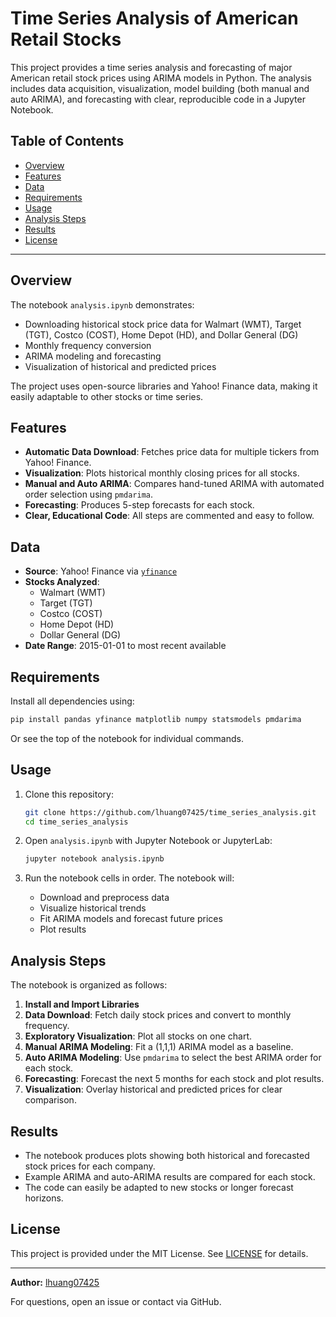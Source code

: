 # Time Series Analysis of American Retail Stocks

This project provides a time series analysis and forecasting of major American retail stock prices using ARIMA models in Python. The analysis includes data acquisition, visualization, model building (both manual and auto ARIMA), and forecasting with clear, reproducible code in a Jupyter Notebook.

## Table of Contents

- [Overview](#overview)
- [Features](#features)
- [Data](#data)
- [Requirements](#requirements)
- [Usage](#usage)
- [Analysis Steps](#analysis-steps)
- [Results](#results)
- [License](#license)

---

## Overview

The notebook `analysis.ipynb` demonstrates:

- Downloading historical stock price data for Walmart (WMT), Target (TGT), Costco (COST), Home Depot (HD), and Dollar General (DG)
- Monthly frequency conversion
- ARIMA modeling and forecasting
- Visualization of historical and predicted prices

The project uses open-source libraries and Yahoo! Finance data, making it easily adaptable to other stocks or time series.

## Features

- **Automatic Data Download**: Fetches price data for multiple tickers from Yahoo! Finance.
- **Visualization**: Plots historical monthly closing prices for all stocks.
- **Manual and Auto ARIMA**: Compares hand-tuned ARIMA with automated order selection using `pmdarima`.
- **Forecasting**: Produces 5-step forecasts for each stock.
- **Clear, Educational Code**: All steps are commented and easy to follow.

## Data

- **Source**: Yahoo! Finance via [`yfinance`](https://github.com/ranaroussi/yfinance)
- **Stocks Analyzed**:
  - Walmart (WMT)
  - Target (TGT)
  - Costco (COST)
  - Home Depot (HD)
  - Dollar General (DG)
- **Date Range**: 2015-01-01 to most recent available

## Requirements

Install all dependencies using:

```bash
pip install pandas yfinance matplotlib numpy statsmodels pmdarima
```

Or see the top of the notebook for individual commands.

## Usage

1. Clone this repository:
    ```bash
    git clone https://github.com/lhuang07425/time_series_analysis.git
    cd time_series_analysis
    ```

2. Open `analysis.ipynb` with Jupyter Notebook or JupyterLab:
    ```bash
    jupyter notebook analysis.ipynb
    ```

3. Run the notebook cells in order. The notebook will:
    - Download and preprocess data
    - Visualize historical trends
    - Fit ARIMA models and forecast future prices
    - Plot results

## Analysis Steps

The notebook is organized as follows:

1. **Install and Import Libraries**
2. **Data Download**: Fetch daily stock prices and convert to monthly frequency.
3. **Exploratory Visualization**: Plot all stocks on one chart.
4. **Manual ARIMA Modeling**: Fit a (1,1,1) ARIMA model as a baseline.
5. **Auto ARIMA Modeling**: Use `pmdarima` to select the best ARIMA order for each stock.
6. **Forecasting**: Forecast the next 5 months for each stock and plot results.
7. **Visualization**: Overlay historical and predicted prices for clear comparison.

## Results

- The notebook produces plots showing both historical and forecasted stock prices for each company.
- Example ARIMA and auto-ARIMA results are compared for each stock.
- The code can easily be adapted to new stocks or longer forecast horizons.

## License

This project is provided under the MIT License. See [LICENSE](LICENSE) for details.

---

**Author:** [lhuang07425](https://github.com/lhuang07425)

For questions, open an issue or contact via GitHub.
````